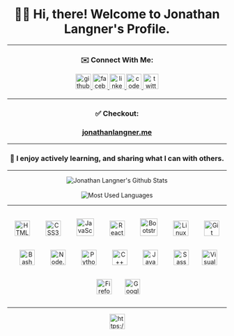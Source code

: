 <body>
  <div align="center"> 
    <h1 style="border-bottom:none;"> 👋🙂 Hi, there! Welcome to Jonathan Langner's Profile. </h1> 
  </div>
   <hr></hr>
   <div align="center">
    <h3 height="3rem"> ✉️ Connect With Me:</h3>
   </div>
  <div align="center">
      <a href="https://github.com/jonathanlangner" target="_blank">
      <img title="github" src=https://img.shields.io/badge/github-orange.svg?&style=flat-for-the-badge&logo=github&logoColor=white height="35px"                  alt=github style="margin-bottom: 0.5rem;" />
      </a>
      <a href="https://www.facebook.com/jonathan.langner.12" target="_blank">
      <img title="facebook" src=https://img.shields.io/badge/facebook-%232E87FB.svg?&style=flat-for-the-badge&logo=facebook&logoColor=white height="35px"       alt=facebook style="margin-bottom: 0.5rem;" />
      </a>
      <a href="https://linkedin.com/in/jonathan-langner" target="_blank">
      <img title="linkedin" src=https://img.shields.io/badge/linkedin-%231E77B5.svg?&style=flat-for-the-badge&logo=linkedin&logoColor=white height="35px"     alt=linkedin style="margin-bottom: 0.5rem;" />
      </a>
      <a href="https://codepen.com/jonlangner" target="_blank">
    <img title="codepen" src=https://img.shields.io/badge/codepen-brightgreen.svg?&style=flat-for-the-badge&logo=codepen&logoColor=white height="35px"          alt=codepen style="margin-bottom: 0.5rem;" />
    </a> 
      <a href="https://twitter.com/jonlangner1" target="_blank">
      <img title="Twitter" src=https://img.shields.io/badge/twitter-%2300acee.svg?&style=flat-for-the-badge&logo=twitter&logoColor=white height="35px"
      alt=twitter style="margin-bottom: 0.5rem;" />
    </a>  
  </div>

  <hr></hr>
    <div align="center">
        <h3>✅  Checkout: </h3>
        <h3> <a title="https://jonathanlangner.me/" href="https://jonathanlangner.me/">jonathanlangner.me</a></h3>  
    </div>
     <hr></hr>
     <div align="center">
      <h3>🌳 I enjoy actively learning, and sharing what I can with others.  </h3>
    </div>
    <hr></hr>
    <div align="center">
      <img title="Jonathan Langner's Github Stats" src="https://github-readme-stats.vercel.app/api?username=jonathanlangner&theme=vue&show_icons=true">
      <br></br>
      <img title="Most Used Languages" src="https://github-readme-stats.vercel.app/api/top-langs/?username=jonathanlangner&langs_count=8">
    <hr></hr>
  <div align="center">  
      <img title="HTML5" style="margin: 1rem" src="https://img.shields.io/badge/-HTML5-E34F26?logo=HTML5&logoColor=white" alt="HTML5" height="35px" />
      <img title="CSS3" style="margin: 1rem" src="https://img.shields.io/badge/-CSS 3-1572B6?logo=CSS3&logoColor=white" alt="CSS3" height="35px" /> 
      <img title="JavaScript" style="margin: 1rem" src="https://img.shields.io/badge/-JavaScript-F7DF1E?logo=JavaScript&logoColor=black" alt="JavaScript" height="40" />
      <img title="React" style="margin: 1rem" src="https://img.shields.io/badge/-React-61DAFB?logo=React&logoColor=black" alt="React" height="35px" />  
      <img title="BootStrap"style="margin: 1rem" src="https://img.shields.io/badge/-BootStrap-7952B3?logo=BootStrap&logoColor=white" alt="Bootstrap" height="40" />
      <img title="Linux" style="margin: 1rem" src="https://img.shields.io/badge/-Linux-sucesss?logo=Linux&logoColor=white" alt="Linux" height="35px" />
      <img title="Git" style="margin: 1rem" src="https://img.shields.io/badge/-Git-yellowgreen?logo=Git&logoColor=white" alt="Git" height="35px" />  
      <img title="Bash" style="margin: 1rem" src="https://img.shields.io/badge/-Bash-teal?logo=GNUBash&logoColor=white" alt="Bash" height="35px" /> 
      <img title="Node.js" style="margin: 1rem" src="https://img.shields.io/badge/-Node.js-green?logo=Node.js&logoColor=black" alt="Node.js" height="35px" />  
      <img title="Python" style="margin: 1rem" src="https://img.shields.io/badge/-Python-blue?logo=Python&logoColor=white" alt="Python" height="35px" /> 
      <img title="C++" style="margin: 1rem" src="https://img.shields.io/badge/-C++-purple?logo=C%2b%2b&logoColor=white" alt="C++" height="35px" />  
      <img title="Java" style="margin: 1rem" src="https://img.shields.io/badge/-Java-orange?logo=OpenJDK&logoColor=black" alt="Java" height="35px" />
      <img title="Sass" style="margin: 1rem" src="https://img.shields.io/badge/-Sass-CC6699?logo=Sass&logoColor=white" alt="Sass" height="35px" />
      <img title="Visual Studio Code" style="margin: 10px" src="https://img.shields.io/badge/-Visual Studio Code-007ACC?logo=VisualStudioCode&logoColor=white" alt="Visual Studio Code" height="35px" />
      <img title="Firefox" style="margin: 1rem" src="https://img.shields.io/badge/-Firefox-orange?logo=Firefox&logoColor=black" alt="Firefox" height="35px" />
      <img title="Google Chrome"style="margin: 10px" src="https://img.shields.io/badge/-Google Chrome-4285F4?logo=GoogleChrome&logoColor=white" alt="Google Chrome" height="35px" />            
  </div>
  <hr></hr>
<div align="center">
            <a href="https://www.buymeacoffee.com/jonlangner" target="_blank" style="display: inline-block;">
                <img title="https://www.buymeacoffee.com/jonlangner"
                    src="https://img.shields.io/badge/-Donate: Buy Me a Coffee-0540B0?logo=BuyMeACoffee&logoColor=white&style=flat" 
                    height="35px"
                />
            </a>
  </div>
  <br/>  
  
</body>
